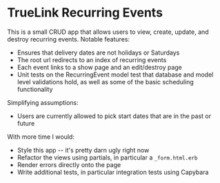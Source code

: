 # TrueLink Recurring Events

This is a small CRUD app that allows users to view, create, update, and destroy recurring events. Notable features:

- Ensures that delivery dates are not holidays or Saturdays 
- The root url redirects to an index of recurring events 
- Each event links to a show page and an edit/destroy page  
- Unit tests on the RecurringEvent model test that database and model level validations hold, as well as some of the basic scheduling functionality 

Simplifying assumptions:

- Users are currently allowed to pick start dates that are in the past or future

With more time I would:

- Style this app -- it's pretty darn ugly right now
- Refactor the views using partials, in particular a `_form.html.erb`
- Render errors directly onto the page 
- Write additional tests, in particular integration tests using Capybara 

